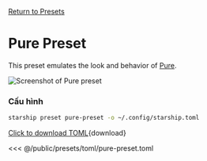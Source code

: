 [Return to Presets](./#pure-prompt)

# Pure Preset

This preset emulates the look and behavior of [Pure](https://github.com/sindresorhus/pure).

![Screenshot of Pure preset](/presets/img/pure-preset.png)

### Cấu hình

```sh
starship preset pure-preset -o ~/.config/starship.toml
```

[Click to download TOML](/presets/toml/pure-preset.toml){download}

<<< @/public/presets/toml/pure-preset.toml
